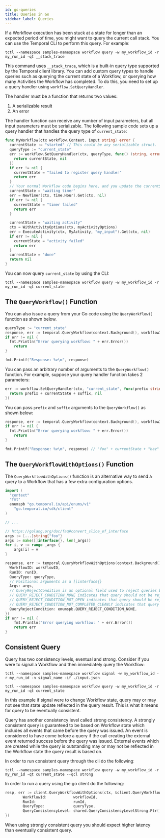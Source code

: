 ```yaml
---
id: go-queries
title: Queries in Go
sidebar_label: Queries
---
```


If a Workflow execution has been stuck at a state for longer than an expected period of time, you
might want to query the current call stack. You can use the Temporal CLI to perform this query. For
example:

`tctl --namespace samples-namespace workflow query -w my_workflow_id -r my_run_id -qt __stack_trace`

This command uses `__stack_trace`, which is a built-in query type supported by the Temporal client
library. You can add custom query types to handle queries such as querying the current state of a
Workflow, or querying how many Activities the Workflow has completed. To do this, you need to set
up a query handler using `workflow.SetQueryHandler`.

The handler must be a function that returns two values:
1. A serializable result
2. An error

The handler function can receive any number of input parameters, but all input parameters must be
serializable. The following sample code sets up a query handler that handles the query type of
`current_state`:
```go
func MyWorkflow(ctx workflow.Context, input string) error {
  currentState := "started" // This could be any serializable struct.
  queryType := "current_state"
  err := workflow.SetQueryHandler(ctx, queryType, func() (string, error) {
    return currentState, nil
  })
  if err != nil {
    currentState = "failed to register query handler"
    return err
  }
  // Your normal Workflow code begins here, and you update the currentState as the code makes progress.
  currentState = "waiting timer"
  err = NewTimer(ctx, time.Hour).Get(ctx, nil)
  if err != nil {
    currentState = "timer failed"
    return err
  }

  currentState = "waiting activity"
  ctx = WithActivityOptions(ctx, myActivityOptions)
  err = ExecuteActivity(ctx, MyActivity, "my_input").Get(ctx, nil)
  if err != nil {
    currentState = "activity failed"
    return err
  }
  currentState = "done"
  return nil
}
```
You can now query `current_state` by using the CLI:

`tctl --namespace samples-namespace workflow query -w my_workflow_id -r my_run_id -qt current_state`

## The `QueryWorkflow()` Function

You can also issue a query from your Go code using the `QueryWorkflow()` function as shown below.

```go
queryType := "current_state"
response, err := temporal.QueryWorkflow(context.Background(), workflowID, runID, queryType)
if err != nil {
  fmt.Println("Error querying workflow: " + err.Error())
	return
}

fmt.Printf("Response: %v\n", response)
```

You can pass an arbitrary number of arguments to the `QueryWorkflow()` function.
For example, suppose your query handler function takes 2 parameters:

```go
err := workflow.SetQueryHandler(ctx, "current_state", func(prefix string, suffix string) (string, error) {
  return prefix + currentState + suffix, nil
})
```

You can pass `prefix` and `suffix` arguments to the `QueryWorkflow()` as shown below:

```go
response, err := temporal.QueryWorkflow(context.Background(), workflowID, runID, queryType, "foo", "baz")
if err != nil {
  fmt.Println("Error querying workflow: " + err.Error())
	return
}

fmt.Printf("Response: %v\n", response) // "foo" + currentState + "baz"
```

## The `QueryWorkflowWithOptions()` Function

The `QueryWorkflowWithOptions()` function is an alternative way to send a query to a Workflow that has a few extra configuration options.

```go
import (
  "context"
  "fmt"
  enumspb "go.temporal.io/api/enums/v1"
	"go.temporal.io/sdk/client"
)

// ...

// https://golang.org/doc/faq#convert_slice_of_interface
args := [...]string{"foo"}
args := make([]interface{}, len(_args))
for i, v := range _args {
	args[i] = v
}

response, err := temporal.QueryWorkflowWithOptions(context.Background(), &client.QueryWorkflowWithOptionsRequest{
  WorkflowID: workflowID,
  RunID: runID,
  QueryType: queryType,
  // Positional arguments as a []interface{}
  Args: args,
  // QueryRejectCondition is an optional field used to reject queries based on workflow state.
  // QUERY_REJECT_CONDITION_NONE indicates that query should not be rejected.
  // QUERY_REJECT_CONDITION_NOT_OPEN indicates that query should be rejected if workflow is not open.
  // QUERY_REJECT_CONDITION_NOT_COMPLETED_CLEANLY indicates that query should be rejected if workflow did not complete cleanly (e.g. terminated, canceled timeout etc...).
  QueryRejectCondition: enumspb.QUERY_REJECT_CONDITION_NONE,
})
if err != nil {
	fmt.Println("Error querying workflow: " + err.Error())
	return err
}
```

## Consistent Query

Query has two consistency levels, eventual and strong. Consider if you were to signal a Workflow and then
immediately query the Workflow:

`tctl --namespace samples-namespace workflow signal -w my_workflow_id -r my_run_id -n signal_name -if ./input.json`

`tctl --namespace samples-namespace workflow query -w my_workflow_id -r my_run_id -qt current_state`

In this example if signal were to change Workflow state, query may or may not see that state update reflected
in the query result. This is what it means for query to be eventually consistent.

Query has another consistency level called strong consistency. A strongly consistent query is guaranteed
to be based on Workflow state which includes all events that came before the query was issued. An event
is considered to have come before a query if the call creating the external event returned success before
the query was issued. External events which are created while the query is outstanding may or may not
be reflected in the Workflow state the query result is based on.

In order to run consistent query through the cli do the following:

`tctl --namespace samples-namespace workflow query -w my_workflow_id -r my_run_id -qt current_state --qcl strong`

In order to run a query using the go client do the following:

```go
resp, err := client.QueryWorkflowWithOptions(ctx, &client.QueryWorkflowWithOptionsRequest{
        WorkflowId:            workflowId,
        RunId:                 runId,
        QueryType:             queryType,
        QueryConsistencyLevel: shared.QueryConsistencyLevelStrong.Ptr(),
})
```

When using strongly consistent query you should expect higher latency than eventually consistent query.
